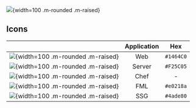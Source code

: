 ![](files/165/termx-logo.png){width=100 .m-rounded .m-raised}


## Icons

|                                                                    | Application |    Hex    |
|:------------------------------------------------------------------:|:-----------:|:---------:|
| ![](files/165/termx-logo-FE.png){width=100 .m-rounded  .m-raised}  |     Web     | `#1464C0` |
| ![](files/165/termx-logo-BE.png){width=100 .m-rounded .m-raised}   |   Server    | `#F25C05` |
| ![](files/165/termx-logo-CHEF.png){width=100 .m-rounded .m-raised} |    Chef     |     -     |
| ![](files/165/termx-logo-FML.png){width=100 .m-rounded .m-raised}  |     FML     | `#e0218a` |
| ![](files/165/termx-logo-SSG.png){width=100 .m-rounded .m-raised}  |     SSG     | `#4ade80` |